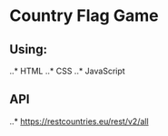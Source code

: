 # Country Flag Game

## Using:
..* HTML
..* CSS
..* JavaScript

## API
..* https://restcountries.eu/rest/v2/all

 
